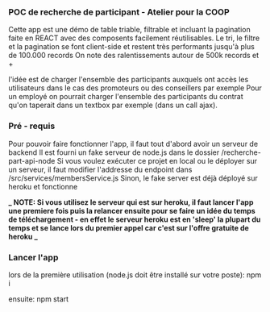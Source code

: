 ### POC de recherche de participant - Atelier pour la COOP

Cette app est une démo de table triable, filtrable et incluant la pagination faite en REACT avec des composents facilement réutilisables.
Le tri, le filtre et la pagination se font client-side et restent très performants jusqu'à plus de 100.000 records
On note des ralentissements autour de 500k records et +

l'idée est de charger l'ensemble des participants auxquels ont accès les utilisateurs dans le cas des promoteurs ou des conseillers par exemple
Pour un employé on pourrait charger l'ensemble des participants du contrat qu'on taperait dans un textbox par exemple (dans un call ajax).

### Pré - requis

Pour pouvoir faire fonctionner l'app, il faut tout d'abord avoir un serveur de backend
Il est fourni un fake serveur de node.js dans le dossier /recherche-part-api-node
Si vous voulez exécuter ce projet en local ou le déployer sur un serveur, il faut modifier l'addresse du endpoint dans /src/services/membersService.js
Sinon, le fake server est déjà déployé sur heroku et fonctionne

**_ NOTE: Si vous utilisez le serveur qui est sur heroku, il faut lancer l'app une premiere fois puis la relancer ensuite pour se faire un idée du temps de téléchargement - en effet le serveur heroku est en 'sleep' la plupart du temps et se lance lors du premier appel car c'est sur l'offre gratuite de heroku _**

### Lancer l'app

lors de la première utilisation (node.js doit être installé sur votre poste):
npm i

ensuite:
npm start
